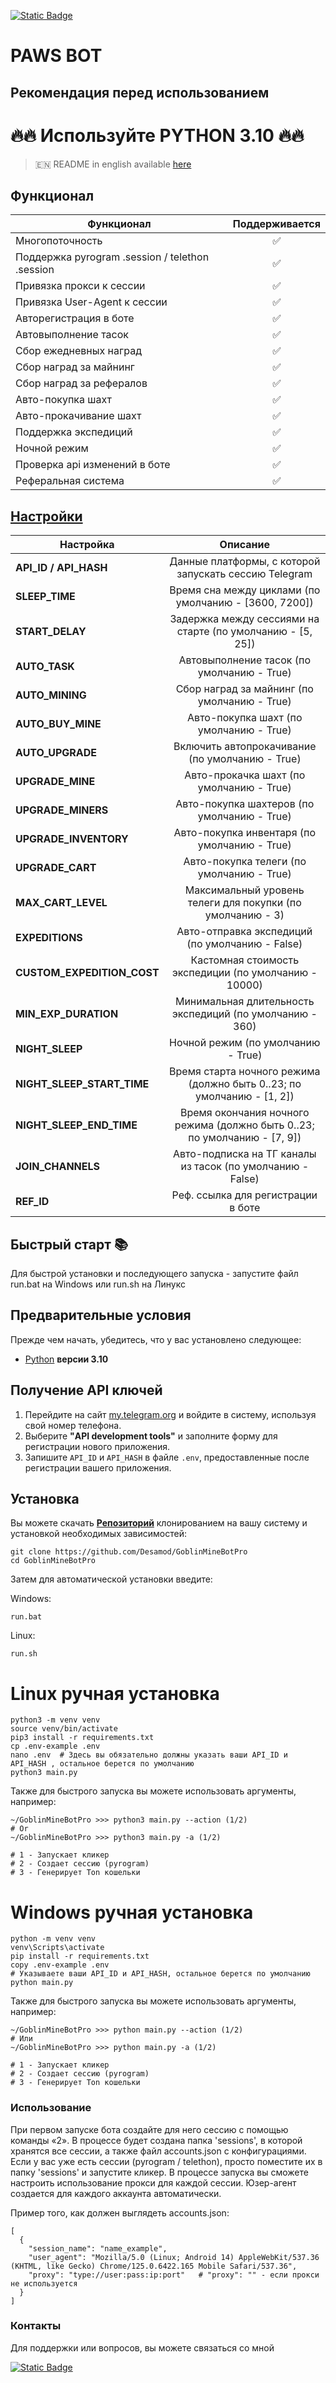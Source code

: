 [![Static Badge](https://img.shields.io/badge/Telegram-Bot%20Link-Link?style=for-the-badge&logo=Telegram&logoColor=white&logoSize=auto&color=blue)](https://t.me/GoblinMine_bot/start?startapp=7253650410)

# PAWS BOT
## Рекомендация перед использованием

# 🔥🔥 Используйте PYTHON 3.10 🔥🔥

> 🇪🇳 README in english available [here](README.md)

## Функционал  
| Функционал                                      | Поддерживается |
|-------------------------------------------------|:--------------:|
| Многопоточность                                 |       ✅        |
| Поддержка pyrogram .session / telethon .session |       ✅        |
| Привязка прокси к сессии                        |       ✅        |
| Привязка User-Agent к сессии                    |       ✅        |
| Авторегистрация в боте                          |       ✅        |
| Автовыполнение тасок                            |       ✅        |
| Сбор ежедневных наград                          |       ✅        |
| Сбор наград за майнинг                          |       ✅        |
| Сбор наград за рефералов                        |       ✅        |
| Авто-покупка шахт                               |       ✅        |
| Авто-прокачивание шахт                          |       ✅        |
| Поддержка экспедиций                            |       ✅        |
| Ночной режим                                    |       ✅        |
| Проверка api изменений в боте                   |       ✅        |
| Реферальная система                             |       ✅        |



## [Настройки](https://github.com/Desamod/GoblinMineBotPro/blob/master/.env-example/)
| Настройка                  |                                 Описание                                  |
|----------------------------|:-------------------------------------------------------------------------:|
| **API_ID / API_HASH**      |           Данные платформы, с которой запускать сессию Telegram           | 
| **SLEEP_TIME**             |           Время сна между циклами (по умолчанию - [3600, 7200])           |
| **START_DELAY**            |        Задержка между сессиями на старте (по умолчанию - [5, 25])         |
| **AUTO_TASK**              |                Автовыполнение тасок (по умолчанию - True)                 |
| **AUTO_MINING**            |               Сбор наград за майнинг (по умолчанию - True)                |
| **AUTO_BUY_MINE**          |                  Авто-покупка шахт (по умолчанию - True)                  |
| **AUTO_UPGRADE**           |              Включить автопрокачивание (по умолчанию - True)              |
| **UPGRADE_MINE**           |                 Авто-прокачка шахт (по умолчанию - True)                  |
| **UPGRADE_MINERS**         |                Авто-покупка шахтеров (по умолчанию - True)                |
| **UPGRADE_INVENTORY**      |               Авто-покупка инвентаря (по умолчанию - True)                |
| **UPGRADE_CART**           |                 Авто-покупка телеги (по умолчанию - True)                 |
| **MAX_CART_LEVEL**         |        Максимальный уровень телеги для покупки (по умолчанию - 3)         |
| **EXPEDITIONS**            |              Авто-отправка экспедиций (по умолчанию - False)              |
| **CUSTOM_EXPEDITION_COST** |           Кастомная стоимость экспедиции (по умолчанию - 10000)           |
| **MIN_EXP_DURATION**       |         Минимальная длительность экспедиций (по умолчанию - 360)          |
| **NIGHT_SLEEP**            |                    Ночной режим (по умолчанию - True)                     |
| **NIGHT_SLEEP_START_TIME** |  Время старта ночного режима (должно быть 0..23; по умолчанию - [1, 2])   |
| **NIGHT_SLEEP_END_TIME**   | Время окончания ночного режима (должно быть 0..23; по умолчанию - [7, 9]) |
| **JOIN_CHANNELS**          |        Авто-подписка на ТГ каналы из тасок (по умолчанию - False)         |
| **REF_ID**                 |                    Реф. ссылка для регистрации в боте                     |



## Быстрый старт 📚

Для быстрой установки и последующего запуска - запустите файл run.bat на Windows или run.sh на Линукс

## Предварительные условия
Прежде чем начать, убедитесь, что у вас установлено следующее:
- [Python](https://www.python.org/downloads/) **версии 3.10**

## Получение API ключей
1. Перейдите на сайт [my.telegram.org](https://my.telegram.org) и войдите в систему, используя свой номер телефона.
2. Выберите **"API development tools"** и заполните форму для регистрации нового приложения.
3. Запишите `API_ID` и `API_HASH` в файле `.env`, предоставленные после регистрации вашего приложения.

## Установка
Вы можете скачать [**Репозиторий**](https://github.com/Desamod/GoblinMineBotPro) клонированием на вашу систему и установкой необходимых зависимостей:
```shell
git clone https://github.com/Desamod/GoblinMineBotPro
cd GoblinMineBotPro
```

Затем для автоматической установки введите:

Windows:
```shell
run.bat
```

Linux:
```shell
run.sh
```

# Linux ручная установка
```shell
python3 -m venv venv
source venv/bin/activate
pip3 install -r requirements.txt
cp .env-example .env
nano .env  # Здесь вы обязательно должны указать ваши API_ID и API_HASH , остальное берется по умолчанию
python3 main.py
```

Также для быстрого запуска вы можете использовать аргументы, например:
```shell
~/GoblinMineBotPro >>> python3 main.py --action (1/2)
# Or
~/GoblinMineBotPro >>> python3 main.py -a (1/2)

# 1 - Запускает кликер
# 2 - Создает сессию (pyrogram)
# 3 - Генерирует Ton кошельки
```

# Windows ручная установка
```shell
python -m venv venv
venv\Scripts\activate
pip install -r requirements.txt
copy .env-example .env
# Указываете ваши API_ID и API_HASH, остальное берется по умолчанию
python main.py
```

Также для быстрого запуска вы можете использовать аргументы, например:
```shell
~/GoblinMineBotPro >>> python main.py --action (1/2)
# Или
~/GoblinMineBotPro >>> python main.py -a (1/2)

# 1 - Запускает кликер
# 2 - Создает сессию (pyrogram)
# 3 - Генерирует Ton кошельки
```
### Использование
При первом запуске бота создайте для него сессию с помощью команды «2». В процессе будет создана папка 'sessions', в которой хранятся все сессии, а также файл accounts.json с конфигурациями.
Если у вас уже есть сессии (pyrogram / telethon), просто поместите их в папку 'sessions' и запустите кликер. В процессе запуска вы сможете настроить использование прокси для каждой сессии.
Юзер-агент создается для каждого аккаунта автоматически.

Пример того, как должен выглядеть accounts.json:
```shell
[
  {
    "session_name": "name_example",
    "user_agent": "Mozilla/5.0 (Linux; Android 14) AppleWebKit/537.36 (KHTML, like Gecko) Chrome/125.0.6422.165 Mobile Safari/537.36",
    "proxy": "type://user:pass:ip:port"   # "proxy": "" - если прокси не используется
  }
]
```

### Контакты

Для поддержки или вопросов, вы можете связаться со мной

[![Static Badge](https://img.shields.io/badge/Telegram-Channel-Link?style=for-the-badge&logo=Telegram&logoColor=white&logoSize=auto&color=blue)](https://t.me/desforge_cryptwo)

